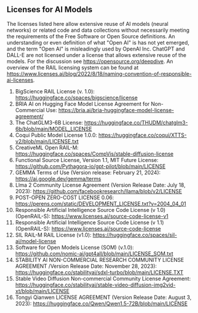 
## Licenses for AI Models

The licenses listed here allow extensive reuse of AI models (neural networks) or related code and data collections without necessarily meeting the requirements of the Free Software or Open Source definitions. 
An understanding or even definition of what "Open AI" is has not yet emerged, and the term "Open AI" is misleadingly used by OpenAI Inc. ChatGPT and DALL-E are not licensed under a license that allows extensive reuse of the models. For the discussion see https://opensource.org/deepdive.
An overview of the RAIL licensing system can be found at https://www.licenses.ai/blog/2022/8/18/naming-convention-of-responsible-ai-licenses.

1. BigScience RAIL License (v. 1.0): https://huggingface.co/spaces/bigscience/license
1. BRIA AI on Hugging Face Model License Agreement for Non-Commercial Use: https://bria.ai/bria-huggingface-model-license-agreement/
1. The ChatGLM3-6B License: https://huggingface.co/THUDM/chatglm3-6b/blob/main/MODEL_LICENSE
1. Coqui Public Model License 1.0.0: https://huggingface.co/coqui/XTTS-v2/blob/main/LICENSE.txt
1. CreativeML Open RAIL-M: https://huggingface.co/spaces/CompVis/stable-diffusion-license
2. Functional Source License, Version 1.1, MIT Future License: https://github.com/Pythagora-io/gpt-pilot/blob/main/LICENSE
1. GEMMA Terms of Use (Version release: February 21, 2024): https://ai.google.dev/gemma/terms 
1. Llma 2 Community License Agreement (Version Release Date: July 18, 2023): https://github.com/facebookresearch/llama/blob/v2/LICENSE
2. POST-OPEN ZERO-COST LICENSE 0.06: https://perens.com/static/DEVELOPMENT_LICENSE.txt?v=2004_04_01
1. Responsible Artificial Intelligence Source Code License (v 1.0) (OpenRAIL-S): https://www.licenses.ai/source-code-license-v1 
1. Responsible Artificial Intelligence Source Code License (v 1.1) (OpenRAIL-S): https://www.licenses.ai/source-code-license
1. SIL RAIL-M RAIL License (v1.0): https://huggingface.co/spaces/sil-ai/model-license
2. Software for Open Models License (SOM) (v.1.0): https://github.com/nomic-ai/gpt4all/blob/main/LICENSE_SOM.txt
1. STABILITY AI NON-COMMERCIAL RESEARCH COMMUNITY LICENSE AGREEMENT /Version Release Date: November 28, 2023): https://huggingface.co/stabilityai/sdxl-turbo/blob/main/LICENSE.TXT
1. Stable Video Diffusion Non-commercial Community License Agreement: https://huggingface.co/stabilityai/stable-video-diffusion-img2vid-xt/blob/main/LICENSE
1. Tongyi Qianwen LICENSE AGREEMENT (Version Release Date: August 3, 2023): https://huggingface.co/Qwen/Qwen1.5-72B/blob/main/LICENSE

